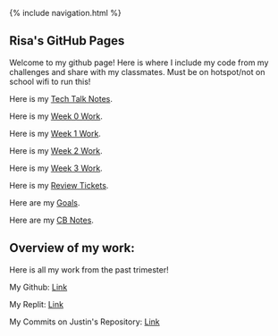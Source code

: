 {% include navigation.html %}

## Risa's GitHub Pages

Welcome to my github page! Here is where I include my code from my challenges and share with my classmates. Must be on hotspot/not on school wifi to run this!

Here is my [Tech Talk Notes](/personaltech/techtalks).

Here is my [Week 0 Work](/personaltech/Week0).

Here is my [Week 1 Work](/personaltech/week1).

Here is my [Week 2 Work](/personaltech/week2).

Here is my [Week 3 Work](/personaltech/week3).

Here is my [Review Tickets](/personaltech/reviewtickets).

Here are my [Goals](/personaltech/goals).

Here are my [CB Notes](/personaltech/lectures).





## Overview of my work:

Here is all my work from the past trimester!

My Github: [Link](https://github.com/risaiwazaki/personaltech)

My Replit: [Link](https://replit.com/@risaiwazaki/risachallenge)

My Commits on Justin's Repository: [Link](https://github.com/jli615/justincode/commits?author=risaiwazaki)
